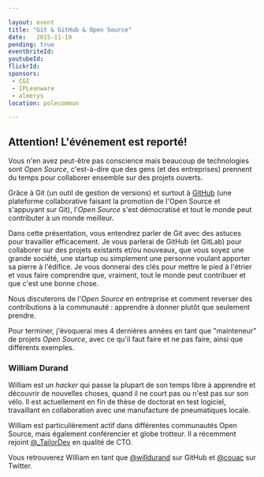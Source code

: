 ```yaml
---

layout: event
title: "Git & GitHub & Open Source"
date:   2015-11-19
pending: true
eventbriteId:
youtubeId:
flickrId: 
sponsors:
 - CGI
 - IPLeanware
 - almerys
location: polecommun

---
```


## Attention! L'événement est reporté!

Vous n'en avez peut-être pas conscience mais beaucoup de technologies sont _Open Source_, c'est-à-dire
que des gens (et des entreprises) prennent du temps pour collaborer ensemble sur des projets ouverts.

Grâce à Git (un outil de gestion de versions) et surtout à [GitHub](https://github.com) (une plateforme
collaborative faisant la promotion de l'Open Source et s'appuyant sur Git), l'_Open Source_ s'est démocratisé
et tout le monde peut contributer à un monde meilleur.

Dans cette présentation, vous entendrez parler de Git avec des astuces pour travailler efficacement. Je
vous parlerai de GitHub (et GitLab) pour collaborer sur des projets existants et/ou nouveaux, que vous
soyez une grande société, une startup ou simplement une personne voulant apporter sa pierre à l'édifice.
Je vous donnerai des clés pour mettre le pied à l'étrier et vous faire comprendre que, vraiment, tout le
monde peut contribuer et que c'est une bonne chose.

Nous discuterons de l'_Open Source_ en entreprise et comment reverser des contributions à la communauté :
apprendre à donner plutôt que seulement prendre.

Pour terminer, j'évoquerai mes 4 dernières années en tant que "mainteneur" de projets _Open Source_, avec
ce qu'il faut faire et ne pas faire, ainsi que différents exemples.


### William Durand

William est un _hacker_ qui passe la plupart de son temps libre à apprendre et découvrir de nouvelles choses,
quand il ne court pas ou n'est pas sur son vélo. Il est actuellement en fin de thèse de doctorat en test logiciel,
travaillant en collaboration avec une manufacture de pneumatiques locale.

William est particulièrement actif dans différentes communautés Open Source, mais également conférencier et globe
trotteur. Il a récemment rejoint [@_TailorDev](http://tailordev.fr) en qualité de CTO.

Vous retrouverez William en tant que [@willdurand](https://github.com/willdurand) sur GitHub et
[@couac](https://twitter.com/couac) sur Twitter.
